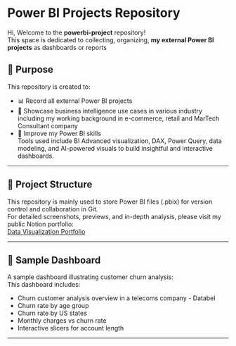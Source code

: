 # Power BI Projects Repository

Hi, Welcome to the **powerbi-project** repository!  
This space is dedicated to collecting, organizing, **my external Power BI projects** as dashboards or reports

## 📌 Purpose

This repository is created to:

- 📊 Record all external Power BI projects
- 💼 Showcase business intelligence use cases in various industry including my working background in e-commerce, retail and MarTech Consultant company
- 🧠 Improve my Power BI skills  
  Tools used include BI Advanced visualization, DAX, Power Query, data modeling, and AI-powered visuals to build insightful and interactive dashboards.

---

## 📂 Project Structure

This repository is mainly used to store Power BI files (.pbix) for version control and collaboration in Git.  
For detailed screenshots, previews, and in-depth analysis, please visit my public Notion portfolio:  
[Data Visualization Portfolio](https://www.notion.so/Data-Visualization-Portfolio-20f84bd8b2d280978432e853b65b8c88?source=copy_link)

---

## 🧾 Sample Dashboard

A sample dashboard illustrating customer churn analysis:  
This dashboard includes:  
- Churn customer analysis overview in a telecoms company - Databel  
- Churn rate by age group  
- Churn rate by US states  
- Monthly charges vs churn rate  
- Interactive slicers for account length  

---
